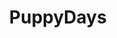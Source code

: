 ---
title: PuppyDays 
tags: [External Post, Git]
style: fill
color: warning
description: Using `git reflog` and `git reset` to save your code.
external_url: https://blog.usejournal.com/how-to-undo-your-git-failure-b76e31ecac74
---